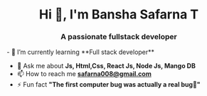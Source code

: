 <h1 align="center">Hi 👋, I'm Bansha Safarna T</h1>
<h3 align="center">A passionate fullstack developer</h3>
- 🌱 I’m currently learning **Full stack developer**

- 💬 Ask me about **Js, Html,Css, React Js, Node Js, Mango DB**
- 📫 How to reach me **safarna008@gmail.com**
- ⚡ Fun fact **"The first computer bug was actually a real bug🐞"**

